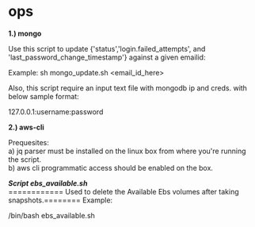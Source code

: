 # ops

**1.) mongo**


Use this script to update {'status','login.failed_attempts', and 'last_password_change_timestamp'} against a given emailid:

Example: 
sh mongo_update.sh <email_id_here>

Also, this script require an input text file with mongodb ip and creds. with below sample format: 

127.0.0.1:username:password


**2.) aws-cli**

Prequesites:\
a) jq parser must be installed on the linux box from where you're running the script.\
b) aws cli programmatic access should be enabled on the box.

***Script ebs_available.sh***\
============ Used to delete the Available Ebs volumes after taking snapshots.======== 
Example: 

/bin/bash ebs_available.sh






